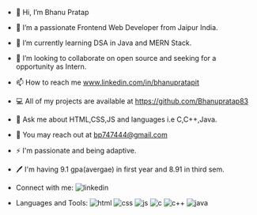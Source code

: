 - 👋 Hi, I’m Bhanu Pratap
- 👀 I’m a passionate Frontend Web Developer from Jaipur India.
- 🌱 I’m currently learning DSA in Java and MERN Stack.
- 💞️ I’m looking to collaborate on open source and seeking for a opportunity as Intern.
- 📫 How to reach me www.linkedin.com/in/bhanupratapit
- 💻 All of my projects are available at https://github.com/Bhanupratap83
- 💬 Ask me about HTML,CSS,JS and languages i.e C,C++,Java.
- 📩 You may reach out at bp747444@gmail.com
- ⚡ I'm passionate and being adaptive.
- 🖊️ I'm having 9.1 gpa(avergae) in first year and 8.91 in third sem.

- Connect with me:
  ![linkedin](https://github.com/Bhanupratap83/Bhanupratap83/assets/136685078/fbd143b0-2116-4518-af71-065bd9b643c8)
  
- Languages and Tools:
![html](https://github.com/Bhanupratap83/Bhanupratap83/assets/136685078/800d653b-cdcf-4a03-95e1-729fa8643752)
![css](https://github.com/Bhanupratap83/Bhanupratap83/assets/136685078/31580371-a8fd-4110-8e66-3dc016db7069)
![js](https://github.com/Bhanupratap83/Bhanupratap83/assets/136685078/d3080f08-e8e1-44ad-b43f-362bd1746464)
![c](https://github.com/Bhanupratap83/Bhanupratap83/assets/136685078/f6ed6852-32a0-4a59-ba02-3e41b1a402b4)
![c++](https://github.com/Bhanupratap83/Bhanupratap83/assets/136685078/7563509a-b998-4046-989e-174ce9ee501e)
![java](https://github.com/Bhanupratap83/Bhanupratap83/assets/136685078/4c77c258-6db6-47ec-aaf0-6dbc29091703)






<!---
Bhanupratap83/Bhanupratap83 is a ✨ special ✨ repository because its `README.md` (this file) appears on your GitHub profile.
You can click the Preview link to take a look at your changes.
--->
